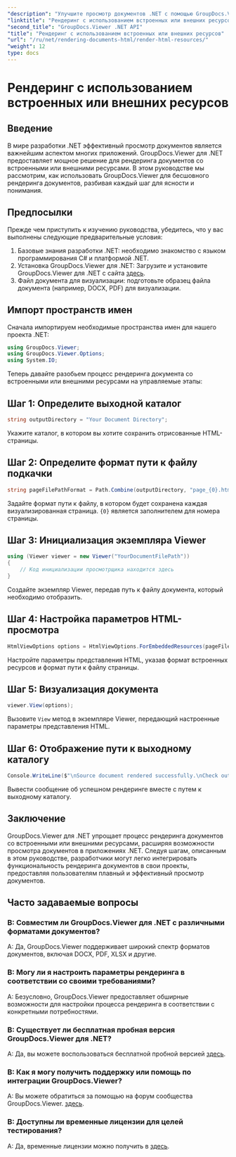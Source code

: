 ```yaml
---
"description": "Улучшите просмотр документов .NET с помощью GroupDocs.Viewer для бесшовного рендеринга. Следуйте нашему руководству для эффективной интеграции и превосходного пользовательского опыта."
"linktitle": "Рендеринг с использованием встроенных или внешних ресурсов"
"second_title": "GroupDocs.Viewer .NET API"
"title": "Рендеринг с использованием встроенных или внешних ресурсов"
"url": "/ru/net/rendering-documents-html/render-html-resources/"
"weight": 12
type: docs
---
```

# Рендеринг с использованием встроенных или внешних ресурсов

## Введение

В мире разработки .NET эффективный просмотр документов является важнейшим аспектом многих приложений. GroupDocs.Viewer для .NET предоставляет мощное решение для рендеринга документов со встроенными или внешними ресурсами. В этом руководстве мы рассмотрим, как использовать GroupDocs.Viewer для бесшовного рендеринга документов, разбивая каждый шаг для ясности и понимания.

## Предпосылки

Прежде чем приступить к изучению руководства, убедитесь, что у вас выполнены следующие предварительные условия:

1. Базовые знания разработки .NET: необходимо знакомство с языком программирования C# и платформой .NET.
2. Установка GroupDocs.Viewer для .NET: Загрузите и установите GroupDocs.Viewer для .NET с сайта [здесь](https://releases.groupdocs.com/viewer/net/).
3. Файл документа для визуализации: подготовьте образец файла документа (например, DOCX, PDF) для визуализации.

## Импорт пространств имен

Сначала импортируем необходимые пространства имен для нашего проекта .NET:

```csharp
using GroupDocs.Viewer;
using GroupDocs.Viewer.Options;
using System.IO;
```

Теперь давайте разобьем процесс рендеринга документа со встроенными или внешними ресурсами на управляемые этапы:

## Шаг 1: Определите выходной каталог

```csharp
string outputDirectory = "Your Document Directory";
```

Укажите каталог, в котором вы хотите сохранить отрисованные HTML-страницы.

## Шаг 2: Определите формат пути к файлу подкачки

```csharp
string pageFilePathFormat = Path.Combine(outputDirectory, "page_{0}.html");
```

Задайте формат пути к файлу, в котором будет сохранена каждая визуализированная страница. `{0}` является заполнителем для номера страницы.

## Шаг 3: Инициализация экземпляра Viewer

```csharp
using (Viewer viewer = new Viewer("YourDocumentFilePath"))
{
    // Код инициализации просмотрщика находится здесь
}
```

Создайте экземпляр Viewer, передав путь к файлу документа, который необходимо отобразить.

## Шаг 4: Настройка параметров HTML-просмотра

```csharp
HtmlViewOptions options = HtmlViewOptions.ForEmbeddedResources(pageFilePathFormat);
```

Настройте параметры представления HTML, указав формат встроенных ресурсов и формат пути к файлу страницы.

## Шаг 5: Визуализация документа

```csharp
viewer.View(options);
```

Вызовите `View` метод в экземпляре Viewer, передающий настроенные параметры представления HTML.

## Шаг 6: Отображение пути к выходному каталогу

```csharp
Console.WriteLine($"\nSource document rendered successfully.\nCheck output in: {outputDirectory}");
```

Вывести сообщение об успешном рендеринге вместе с путем к выходному каталогу.

## Заключение

GroupDocs.Viewer для .NET упрощает процесс рендеринга документов со встроенными или внешними ресурсами, расширяя возможности просмотра документов в приложениях .NET. Следуя шагам, описанным в этом руководстве, разработчики могут легко интегрировать функциональность рендеринга документов в свои проекты, предоставляя пользователям плавный и эффективный просмотр документов.

## Часто задаваемые вопросы

### В: Совместим ли GroupDocs.Viewer для .NET с различными форматами документов?

A: Да, GroupDocs.Viewer поддерживает широкий спектр форматов документов, включая DOCX, PDF, XLSX и другие.

### В: Могу ли я настроить параметры рендеринга в соответствии со своими требованиями?

A: Безусловно, GroupDocs.Viewer предоставляет обширные возможности для настройки процесса рендеринга в соответствии с конкретными потребностями.

### В: Существует ли бесплатная пробная версия GroupDocs.Viewer для .NET?

A: Да, вы можете воспользоваться бесплатной пробной версией [здесь](https://releases.groupdocs.com/).

### В: Как я могу получить поддержку или помощь по интеграции GroupDocs.Viewer?

A: Вы можете обратиться за помощью на форум сообщества GroupDocs.Viewer. [здесь](https://forum.groupdocs.com/c/viewer/9).

### В: Доступны ли временные лицензии для целей тестирования?

A: Да, временные лицензии можно получить в [здесь](https://purchase.groupdocs.com/temporary-license/).